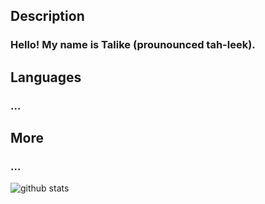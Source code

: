 ## Description
### Hello! My name is Talike (prounounced tah-leek).

## Languages
### ...

## More
### ...

<img align="left" alt="github stats" src="https://github-readme-stats.vercel.app/api?username=TahBee03&show_icons=true&high_border=true&theme=dracula">